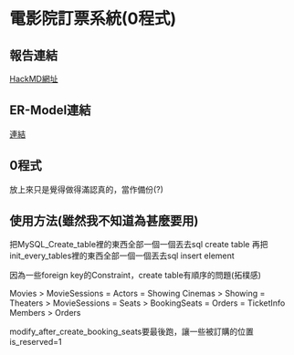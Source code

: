 # 電影院訂票系統(0程式)

## 報告連結

[HackMD網址](https://hackmd.io/@LKV/database_final_project)

## ER-Model連結

[連結](https://drive.google.com/file/d/1VXONNLJPomRvLIeH5kTiTrSRq_37hdde/view)

## 0程式

放上來只是覺得做得滿認真的，當作備份(?)

## 使用方法(雖然我不知道為甚麼要用)

把MySQL_Create_table裡的東西全部一個一個丟去sql create table
再把init_every_tables裡的東西全部一個一個丟去sql insert element

因為一些foreign key的Constraint，create table有順序的問題(拓樸感)

Movies > MovieSessions = Actors = Showing
Cinemas > Showing = Theaters > MovieSessions = Seats > BookingSeats = Orders = TicketInfo
Members > Orders

modify_after_create_booking_seats要最後跑，讓一些被訂購的位置is_reserved=1